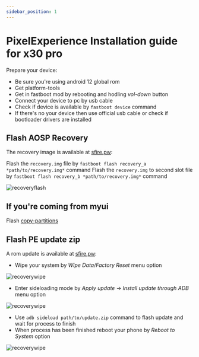 ```yaml
---
sidebar_position: 1
---
```


# PixelExperience Installation guide for x30 pro

Prepare your device:

- Be sure you're using android 12 global rom
- Get platform-tools
- Get in fastboot mod by rebooting and hodling *vol-down* button
- Connect your device to pc by usb cable
- Check if device is available by `fastboot device` command
- If there's no your device then use official usb cable or check if bootloader drivers are installed

## Flash AOSP Recovery

The recovery image is available at [sfire.pw](https://sfire.pw/pe_recovery_eqs.img):

Flash the `recovery.img` file by `fastboot flash recovery_a *path/to/recovery.img*` command
Flash the `recovery.img` to second slot file by `fastboot flash recovery_b *path/to/recovery.img*` command

![recoveryflash](/img/term-fb-flash.png)

## If you're coming from myui

Flash [copy-partitions](https://mirrorbits.lineageos.org/tools/copy-partitions-20220613-signed.zip)

## Flash PE update zip

A rom update is available at [sfire.pw](https://sfire.pw/pe_latest_eqs.zip):

- Wipe your system by *Wipe Data/Factory Reset* menu option

![recoverywipe](/img/rec-wipe.png)

- Enter sideloading mode by *Apply update* -> *Install update through ADB* menu option

![recoverywipe](/img/rec-install.png)

- Use `adb sideload path/to/update.zip` command to flash update and wait for process to finish
- When process has been finished reboot your phone by *Reboot to System* option

![recoverywipe](/img/rec-reboot.png)